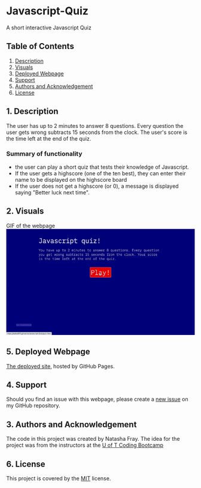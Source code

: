 # Javascript-Quiz
A short interactive Javascript Quiz

## Table of Contents
1. [ Description ](#desc)
2. [ Visuals ](#visuals)
3. [ Deployed Webpage ](#deployed)
4. [ Support ](#support)
5. [ Authors and Acknowledgement ](#acknowledge)
6. [ License ](#license)

<a name="desc"></a>
## 1. Description
The user has up to 2 minutes to answer 8 questions. Every question the user gets wrong subtracts 15 seconds from the clock. The user's score is the time left at the end of the quiz.

### Summary of functionality
- the user can play a short quiz that tests their knowledge of Javascript.
- If the user gets a highscore (one of the ten best), they can enter their name to be displayed on the highscore board
- If the user does not get a highscore (or 0), a message is displayed saying "Better luck next time".

<a name="visuals"></a>
## 2. Visuals
GIF of the webpage
![GIF of the webpage](in_action.gif)

<a name="deployed"></a>
## 5. Deployed Webpage
[The deployed site](https://tasha876.github.io/Javascript-Quiz/index.html), hosted by GitHub Pages.

<a name="support"></a>
## 4. Support
Should you find an issue with this webpage, please create a [new issue](https://github.com/Tasha876/Javascript-Quiz/issues) on my GitHub repository.

<a name="acknowledge"></a>
## 3. Authors and Acknowledgement
The code in this project was created by Natasha Fray. The idea for the project was from the instructors at the [U of T Coding Bootcamp](https://bootcamp.learn.utoronto.ca/)

<a name="license"></a>
## 6. License
This project is covered by the [MIT](license) license.


